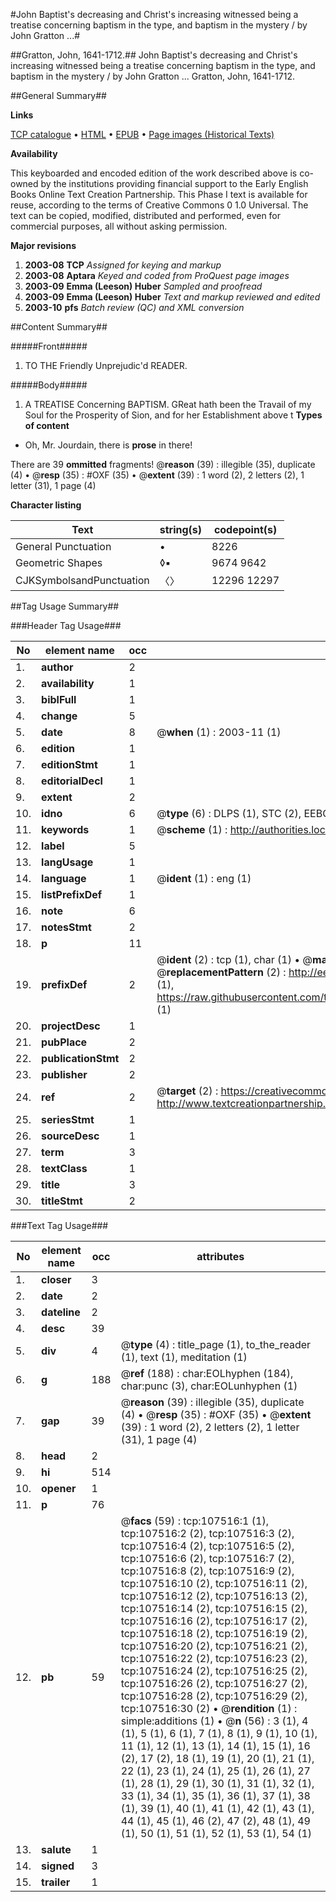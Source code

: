 #John Baptist's decreasing and Christ's increasing witnessed being a treatise concerning baptism in the type, and baptism in the mystery / by John Gratton ...#

##Gratton, John, 1641-1712.##
John Baptist's decreasing and Christ's increasing witnessed being a treatise concerning baptism in the type, and baptism in the mystery / by John Gratton ...
Gratton, John, 1641-1712.

##General Summary##

**Links**

[TCP catalogue](http://www.ota.ox.ac.uk/tcp/)  • 
[HTML](http://tei.it.ox.ac.uk/tcp/Texts-HTML/free/A41/A41822.html)  • 
[EPUB](http://tei.it.ox.ac.uk/tcp/Texts-EPUB/free/A41/A41822.epub) • 
[Page images (Historical Texts)](https://data.historicaltexts.jisc.ac.uk/view?pubId=eebo-18419226e&pageId=eebo-18419226e-107516-1)

**Availability**

This keyboarded and encoded edition of the
	       work described above is co-owned by the institutions
	       providing financial support to the Early English Books
	       Online Text Creation Partnership. This Phase I text is
	       available for reuse, according to the terms of Creative
	       Commons 0 1.0 Universal. The text can be copied,
	       modified, distributed and performed, even for
	       commercial purposes, all without asking permission.

**Major revisions**

1. __2003-08__ __TCP__ *Assigned for keying and markup*
1. __2003-08__ __Aptara__ *Keyed and coded from ProQuest page images*
1. __2003-09__ __Emma (Leeson) Huber__ *Sampled and proofread*
1. __2003-09__ __Emma (Leeson) Huber__ *Text and markup reviewed and edited*
1. __2003-10__ __pfs__ *Batch review (QC) and XML conversion*

##Content Summary##

#####Front#####

1. TO THE
Friendly Unprejudic'd
READER.

#####Body#####

1. A
TREATISE
Concerning
BAPTISM.
GReat hath been the Travail of my Soul
for the Prosperity of Sion, and for her
Establishment above t
**Types of content**

  * Oh, Mr. Jourdain, there is **prose** in there!

There are 39 **ommitted** fragments! 
 @__reason__ (39) : illegible (35), duplicate (4)  •  @__resp__ (35) : #OXF (35)  •  @__extent__ (39) : 1 word (2), 2 letters (2), 1 letter (31), 1 page (4)

**Character listing**


|Text|string(s)|codepoint(s)|
|---|---|---|
|General Punctuation|•|8226|
|Geometric Shapes|◊▪|9674 9642|
|CJKSymbolsandPunctuation|〈〉|12296 12297|

##Tag Usage Summary##

###Header Tag Usage###

|No|element name|occ|attributes|
|---|---|---|---|
|1.|__author__|2||
|2.|__availability__|1||
|3.|__biblFull__|1||
|4.|__change__|5||
|5.|__date__|8| @__when__ (1) : 2003-11 (1)|
|6.|__edition__|1||
|7.|__editionStmt__|1||
|8.|__editorialDecl__|1||
|9.|__extent__|2||
|10.|__idno__|6| @__type__ (6) : DLPS (1), STC (2), EEBO-CITATION (1), OCLC (1), VID (1)|
|11.|__keywords__|1| @__scheme__ (1) : http://authorities.loc.gov/ (1)|
|12.|__label__|5||
|13.|__langUsage__|1||
|14.|__language__|1| @__ident__ (1) : eng (1)|
|15.|__listPrefixDef__|1||
|16.|__note__|6||
|17.|__notesStmt__|2||
|18.|__p__|11||
|19.|__prefixDef__|2| @__ident__ (2) : tcp (1), char (1)  •  @__matchPattern__ (2) : ([0-9\-]+):([0-9IVX]+) (1), (.+) (1)  •  @__replacementPattern__ (2) : http://eebo.chadwyck.com/downloadtiff?vid=$1&page=$2 (1), https://raw.githubusercontent.com/textcreationpartnership/Texts/master/tcpchars.xml#$1 (1)|
|20.|__projectDesc__|1||
|21.|__pubPlace__|2||
|22.|__publicationStmt__|2||
|23.|__publisher__|2||
|24.|__ref__|2| @__target__ (2) : https://creativecommons.org/publicdomain/zero/1.0/ (1), http://www.textcreationpartnership.org/docs/. (1)|
|25.|__seriesStmt__|1||
|26.|__sourceDesc__|1||
|27.|__term__|3||
|28.|__textClass__|1||
|29.|__title__|3||
|30.|__titleStmt__|2||


###Text Tag Usage###

|No|element name|occ|attributes|
|---|---|---|---|
|1.|__closer__|3||
|2.|__date__|2||
|3.|__dateline__|2||
|4.|__desc__|39||
|5.|__div__|4| @__type__ (4) : title_page (1), to_the_reader (1), text (1), meditation (1)|
|6.|__g__|188| @__ref__ (188) : char:EOLhyphen (184), char:punc (3), char:EOLunhyphen (1)|
|7.|__gap__|39| @__reason__ (39) : illegible (35), duplicate (4)  •  @__resp__ (35) : #OXF (35)  •  @__extent__ (39) : 1 word (2), 2 letters (2), 1 letter (31), 1 page (4)|
|8.|__head__|2||
|9.|__hi__|514||
|10.|__opener__|1||
|11.|__p__|76||
|12.|__pb__|59| @__facs__ (59) : tcp:107516:1 (1), tcp:107516:2 (2), tcp:107516:3 (2), tcp:107516:4 (2), tcp:107516:5 (2), tcp:107516:6 (2), tcp:107516:7 (2), tcp:107516:8 (2), tcp:107516:9 (2), tcp:107516:10 (2), tcp:107516:11 (2), tcp:107516:12 (2), tcp:107516:13 (2), tcp:107516:14 (2), tcp:107516:15 (2), tcp:107516:16 (2), tcp:107516:17 (2), tcp:107516:18 (2), tcp:107516:19 (2), tcp:107516:20 (2), tcp:107516:21 (2), tcp:107516:22 (2), tcp:107516:23 (2), tcp:107516:24 (2), tcp:107516:25 (2), tcp:107516:26 (2), tcp:107516:27 (2), tcp:107516:28 (2), tcp:107516:29 (2), tcp:107516:30 (2)  •  @__rendition__ (1) : simple:additions (1)  •  @__n__ (56) : 3 (1), 4 (1), 5 (1), 6 (1), 7 (1), 8 (1), 9 (1), 10 (1), 11 (1), 12 (1), 13 (1), 14 (1), 15 (1), 16 (2), 17 (2), 18 (1), 19 (1), 20 (1), 21 (1), 22 (1), 23 (1), 24 (1), 25 (1), 26 (1), 27 (1), 28 (1), 29 (1), 30 (1), 31 (1), 32 (1), 33 (1), 34 (1), 35 (1), 36 (1), 37 (1), 38 (1), 39 (1), 40 (1), 41 (1), 42 (1), 43 (1), 44 (1), 45 (1), 46 (2), 47 (2), 48 (1), 49 (1), 50 (1), 51 (1), 52 (1), 53 (1), 54 (1)|
|13.|__salute__|1||
|14.|__signed__|3||
|15.|__trailer__|1||
